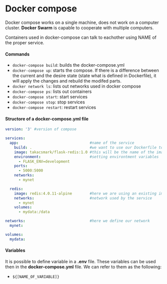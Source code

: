 # Docker compose
Docker compose works on a single machine, does not work on a computer cluster. **Docker Swarm** is capable to cooperate with multiple computers.

Containers used in docker-compose can talk to eachother using NAME of the proper service.

#### Commands
- `docker-compose build`: builds the docker-compose.yml
- `docker-compose up`: starts the compose. If there is a difference between the current and the desire state (state what is defined in Dockerfile), it will apply the changes and rebuild the modifed parts.
- `docker network ls`: lists out networks used in docker compose
- `docker-compose ps`: lists out containers
- `docker-compose start`: start services
- `docker-compose stop`: stop services
- `docker-compose restart`: restart services

#### Structore of a docker-compose.yml file
```yml
version: '3' #version of compose

services:    
  app:                                #name of the service
    build: .                          #we want to use our Dockerfile to build an image
    image: takacsmark/flask-redis:1.0 #this will be the name of the image
    environment:                      #setting environtment variables
      - FLASK_ENV=development
    ports:
      - 5000:5000
    networks:
      - mynet

  redis:
    image: redis:4.0.11-alpine        #here we are using an existing image
    networks:                         #network used by the service
      - mynet
    volumes:
      - mydata:/data

networks:                             #here we define our network
  mynet:

volumes:
  mydata:
```

#### Variables
It is possible to define variable in a **.env** file. These variables can be used then in the **docker-compose.yml** file. We can refer to them as the following:
- `${[NAME_OF_VARIABLE]}`

